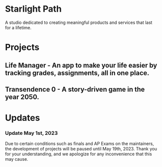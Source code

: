 # Starlight Path
A studio dedicated to creating meaningful products and services that last for a lifetime.

# Projects
## Life Manager - An app to make your life easier by tracking grades, assignments, all in one place.
## Transendence 0 - A story-driven game in the year 2050.

# Updates
### Update May 1st, 2023
Due to certain conditions such as finals and AP Exams on the maintainers, the development of projects will be paused until May 19th, 2023.
Thank you for your understanding, and we apologize for any inconvenience that this may cause.

